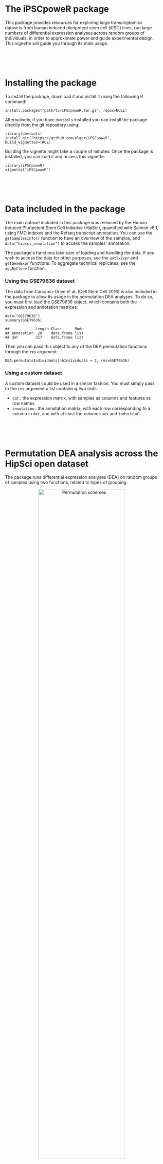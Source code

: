 # The iPSCpoweR package

This package provides resources for exploring large transcriptomics datasets from human induced pluripotent stem cell (iPSC) lines, run large numbers of differential expression analyses across random groups of individuals, in order to approximate power and guide experimental design. This vignette will guide you through its main usage.

<br/><br/><br/>
      
        
# Installing the package

To install the package, download it and install it using the following R command:
```
install.packages("path/to/iPSCpoweR.tar.gz", repos=NULL)
```

Alternatively, if you have `devtools` installed you can install the package directly from the git repository using:
```
library(devtools)
install_git("https://github.com/plger/iPSCpoweR", build_vignettes=TRUE)
```

Building the vignette might take a couple of minutes. Once the package is installed, you can load it and access this vignette:
```
library(iPSCpoweR)
vignette("iPSCpoweR")
```

<br/><br/><br/>


# Data included in the package

The main dataset included in this package was released by the Human Induced Pluripotent Stem Cell Initiative (HipSci), quantified with Salmon v6.1, using FMD indexes and the Refseq transcript annotation. You can use the `getSamplesInfo()` function to have an overview of the samples, and `data("hipsci_annotation")` to access the samples' annotation.

The package's functions take care of loading and handling the data. If you wish to access the data for other purposes, see the `getTxExpr` and `getGeneExpr` functions. To aggregate technical replicates, see the `aggByClone` function.

### Using the GSE79636 dataset

The data from Carcamo-Orive et al. (Cell Stem Cell 2016) is also included in the package to allow its usage in the permutation DEA analyses. To do so, you must first load the GSE79636 object, which contains both the expression and annotation matrices:
```
data("GSE79636")
summary(GSE79636)

##            Length Class      Mode
## annotation  20    data.frame list
## dat        317    data.frame list
```

Then you can pass this object to any of the DEA permutation functions through the `res` argument:
```
DEA.permutateIndividuals(nbIndividuals = 3, res=GSE79636)
```

### Using a custom dataset

A custom dataset could be used in a similar fashion. You must simply pass to the `res` argument a list containing two slots:

- `dat` : the expression matrix, with samples as columns and features as row names.
- `annotation` : the annotation matrix, with each row corresponding to a column in `dat`, and with at least the columns `sex` and `individual`.


<br/><br/><br/>
      

# Permutation DEA analysis across the HipSci open dataset

The package runs differential expression analyses (DEA) on random groups of samples using two functions, related to types of grouping:

<p style="text-align: center;"><img src="vignettes/permu_schemes.png" alt="Permutation schemes" width=75%/></p>

By default, the permutation functions are multithreaded, using `detetedCores()-1` threads. This can be adjusted through the `ncores` arguments, and multithreading can be disabled using `ncores=1`.

## DEA.permutateIndividuals

The `DEA.permutateIndividuals` function constitutes, for each permutation, random groups of sex-balanced individuals. By default, the function will run up to 300 DEA (depending on how many different permutations are possible), each on random but sex-balanced groups of 2 individuals, using 2 iPSC clones per individual.

The (maximum) number of permutations can be changed with the `maxTests` argument; the number of individual per group can be changed using the `nbIndividuals` argument, and the number of clones (either 1 or 2) can be changed using the `nbClone` argument.

The default function does not add true/known differential expression (necessary for estimates of sensitivity), and the results can accordingly only be used for specificity analysis. To include differential expression and assess the proportion of it detected, set `addDE=TRUE` (see `?DEA.permutateIndividuals` for more details). We'll run this example single-threaded (`ncores=1`):

```
DEA.permutateIndividuals(nbIndividuals = 3, maxTests = 10, nbClone = 2, addDE=TRUE, ncores = 1)

## Aggregating transcript counts to gene-level...
## Running 10 differential expression analyses
## Results saved in 3indiv.vs.3indiv.2.RData
```

By default, the results (both a R object and summary figures) will be saved in the current working directory, although this behavior can be changed by setting `doSave=FALSE, returnResults=TRUE`.

A number of other parameters can be altered; see `?DEA.permutateIndividuals` for more information.

## DEA.permutateClones

The `DEA.permutateClones` function selects random individuals for each permutation, and puts one iPSC clone of each individual in each of two groups, so that each group contains different clones from the same set of individuals. By default, the function will run up to 300 DEA (can be changed with the `maxTests` argument), using groups based on 2 individuals (can be changed using the `nbIndividuals` argument).

The output, as well as most of the options (including the addition of differential expression) are as in the `DEA.permutateIndividuals` function. The function however has an additional feature, controlled by the `paired` argument: if set to TRUE, the differential expression will not be performed using the classical method (edgeR with exact test), but using GLM in order to pair the clones of the same individuals, i.e. using the model `~individual+group`. By default, pairing is disabled.

For more information, see `?DEA.permutateClones`.

## Output files

if `doSave=TRUE` (default), 3 or 4 output files are produced, each with either of the following prefix:

* `[x]indiv.vs.[x]indiv.[y]` for results of the `DEA.permutateIndividuals` function, where x is the number of individuals per group and y the number of clones (e.g. 2indiv.vs.2indiv.1).
* `clones.[x]indiv.[paired]` for results of the `DEA.permutateClones` function, where x is the number of individuals and [paired] indicates if a paired analysis was performed.

The output files are:

1. *.RData : a R object containing all the results as well as the call.
2. *Nsig.svg : a histogram of the number of `spurious` differentially-expressed genes for each permutation.
3. *logFC.svg : a histogram of the foldchange of the `spurious` differentially-expressed genes.
4. *sensitivity.svg : (only if `addDE=TRUE`) a heatmap of the sensitivity at different foldchanges and expression levels, as produced by the `getSensitivityMatrix()` function.

### Extracting true and false positives from the results

The simplest way of extracting the distributions of true positives (TP) and false positives (FP) from the results of permutation DEA is through the 
`readPermResults` function:
```
pm <- readPermResults("3indiv.vs.3indiv.2.RData")
```

The function returns a list, with each element being the results of one set of permuations. In other words, multiple filenames could be passed to the `readPermResults` function, but right now we have only one:
```
lapply(pm[[1]],FUN=head)
## $nbComps
## [1] 10
## 
## $FP
##  V1  V2  V3  V4  V5  V6 
##  31 286 126  37  41  38 
## 
## $TP
## V1 V2 V3 V4 V5 V6 
## 51 55 47 50 42 48 
## 
## $DEGs
##              FDR.below.05 absLog2FC logMeanCount
## SPDYE3                 10  2.321928     2.744059
## CYP46A1                10  2.321928     2.722561
## LOC100101478           10  2.321928     3.816600
## RNF212                 10  2.321928     3.864638
## C19orf40               10  2.321928     4.805020
## NEIL1                  10  1.584963     4.816916
```

Each such object is itself a list containing:

* `nbComps: number of comparisons.
* `FP: number of false (or spurious) positives for each comparison.
* `TP: (only if the permutations were generated with addDE=TRUE) The number of true positives for each comparison.
* `DEGs: (only if the permutations were generated with addDE=TRUE) a data.frame containing, for each gene, the number of times it was found with a FDR below 0.05, the absLog2FC introduced in the input, and the mean fragment count.

The object(s) in this list can then be used to plot sensitivity matrices (assuming that `addDE` was enabled) using `getSensitivityMatrix`, or to plot the distribution of false positives across permutations:
```
getSensitivityMatrix(pm[[1]])
```

<p style="text-align: center;"><img src="vignettes/sensMat.png" alt="sensitivity matrix"/></p>

```
hist(pm[[1]]$FP, xlab="False positives", ylab="Number of permutations",breaks=20)
```

<p style="text-align: center;"><img src="vignettes/hist.png" alt="false positives"/></p>


<div id="plotting-a-roc-curve" class="section level3">
<h3>Plotting a ROC curve</h3>
<p>The packages includes a function to plot a Receiver Operating Characteristic (ROC) curve representing the results of a permutation DEA analysis (assuming that <code>addDE</code> was enabled). The function must <i>not</i> be called on the results of the <code>readPermResults</code> function, which do not include individual p-values, but directly on the results of the permuation analysis, e.g.:</p>
<pre class="r"><code>getPermROC(&quot;3indiv.vs.3indiv.2.RData&quot;)</code></pre>
<p><img src="vignettes/ROC.png"/></p>
<p>By default, the function will plot the median sensitivity and specificity at sliding p-values (the line and points), as well as the 0.05 and 0.95 quantiles across the different permutations (the shaded area). You can disable the shaded area with <code>qprobs=NA</code>. See <code>?getPermROC</code> for more options.</p>

<br/><br/><br/>
      

## Using a different DEA method in the permutations

By default, permutations are done using edgeR, and without any pre-filtering of the tested genes. The functions however give the user the possibility of changing this in two ways.

### Filtering genes before testing

In both functions, you can use the `filter` argument to set a pre-testing filtering rule. The argument should be passed a function which will be applied to each row of the expression matrix, and should return TRUE if the row is to be kept (tested), and false otherwise. For instance, `filter=function(x){ sum(x>10)>2}` would only include genes that have more than 10 fragments in more than 2 samples.

### Using a custom DEA function

The permutation analysis calls the `edgeRwrapper` function to perform the DEA. This function can be replaced by a custom function, or by some of the other functions already implemented (see below), using the `DEAfunc` argument of either `DEA.permutateIndividuals` or `DEA.permutateClones`. For custom functions, the output should be a data.frame with genes as row.names (in the same order in which they were initially given), and the following columns: `logFC`, `PValue`, `FDR`. The best way to get started writing your own function is too look at `edgeRwrapper` or `voomWrapper`.

#### Using the duplicateCorrelation approach for multiple clones

To enable the use of `limma::duplicateCorrelation` (and treat individuals as random effects) in `DEA.permutateIndividuals`, make sure you set `DEAfunc=voomWrapper` and `nested=TRUE`. This feature is not available for edgeR and requires more than one clone per individual.

For example:
```
DEA.permutateIndividuals(nbIndividuals = 3, nbClone = 2, addDE = T, 
    filter = function(x) {
        sum(x > 10) > 2
    }, nested = T, DEAfunc = voomWrapper)
```

Of note, this approach was the best performing in our study.

#### Summing clones' read counts before DEA

You can use the function `voomWrapperSumReps`, which does the same thing as the normal `voomWrapper` function, except that it sums the read counts of clones of the same individual before running the analysis.

#### Using mixed models

Three functions are available to use `lme4`-based mixed models, considering the individual as a random effect:

* `vstLmerWrapper` runs `DESeq2`'s variance-stabilizing transformation (VST), fits the mixed model ~1+(1|individual)+group (assuming that it is called with `nested=TRUE`), and uses the `drop1` test to assess statistical significance.
* `voomLmerWrapper` performs similarly, except that it passes the counts through voom instead of DESeq2's VST,
* `glmmWrapper` fits the mixed moded ~1+(1|individual)+group using `MASS::glmmPLQ` with a quasipoisson dispersion model.

All these methods should be used with the `nested` argument, e.g.:
```
DEA.permutateIndividuals( nbIndividuals = 3, 
	nbClone = 2,
	addDE = T, 
	filter = function(x) { sum(x > 10) > 2 }, 
	nested = T, 
	DEAfunc = vstLmerWrapper )
```

If `nested=F`, the corresponding model without random effect will be used.

Of note, all three methods are very slow, and according to our study less accurate than the approach based on `limma::duplicateCorrelation` (as discussed above).




<br/><br/><br/>
      


# Reproducing the analysis of variance


The analysis of the proportion of transcriptional variance explained by difference between individuals can be reproduced using the `transcriptionalVarianceExplained` function. By default, mixed models are used, treating the individual as a random effect variable. For more detail, see `?transcriptionalVarianceExplained`.

To reproduce the analysis of variance in cellular morphology, see `?cellphenoVarianceExplained`.


<br/><br/><br/>
    
# Reporting issues

Please report issues on the <a href="https://github.com/plger/iPSCpoweR">github repository</a>.

  
<br/><br/><br/>

